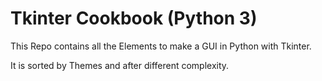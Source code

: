 # Tkinter Cookbook (Python 3)

This Repo contains all the Elements to make a GUI
in Python with Tkinter.

It is sorted by Themes and after different complexity.
